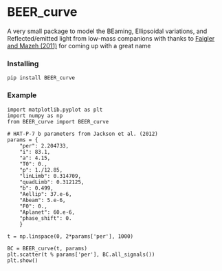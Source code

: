 # BEER_curve
A very small package to model the BEaming, Ellipsoidal variations, and Reflected/emitted light from low-mass companions
with thanks to [Faigler and Mazeh (2011)](http://adsabs.harvard.edu/abs/2011MNRAS.415.3921F) for coming up with a great name

### Installing
```
pip install BEER_curve
```

### Example
```
import matplotlib.pyplot as plt
import numpy as np
from BEER_curve import BEER_curve

# HAT-P-7 b parameters from Jackson et al. (2012)
params = {
    "per": 2.204733,
    "i": 83.1,
    "a": 4.15,
    "T0": 0.,
    "p": 1./12.85,
    "linLimb": 0.314709,
    "quadLimb": 0.312125,
    "b": 0.499,
    "Aellip": 37.e-6,
    "Abeam": 5.e-6,
    "F0": 0.,
    "Aplanet": 60.e-6,
    "phase_shift": 0.
    }

t = np.linspace(0, 2*params['per'], 1000)

BC = BEER_curve(t, params)
plt.scatter(t % params['per'], BC.all_signals())
plt.show()

```
